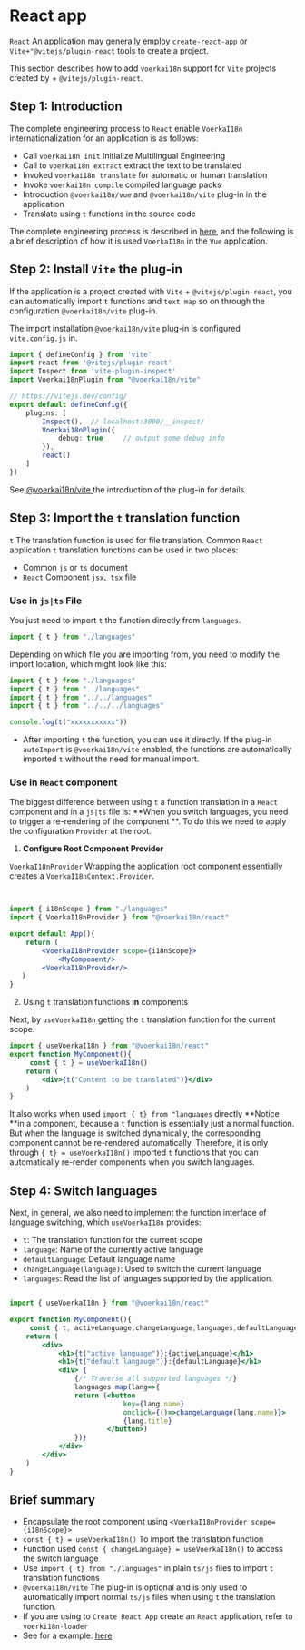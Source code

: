 # React app <!-- {docsify-ignore-all} -->

 `React` An application may generally employ `create-react-app` or `Vite+"@vitejs/plugin-react` tools to create a project.

This section describes how to add `voerkai18n` support for `Vite` projects created by + `@vitejs/plugin-react`.

## Step 1: Introduction


The complete engineering process to `React` enable `VoerkaI18n` internationalization for an application is as follows:

- Call `voerkai18n init` Initialize Multilingual Engineering
- Call to `voerkai18n extract` extract the text to be translated
- Invoked `voerkai18n translate` for automatic or human translation
- Invoke `voerkai18n compile` compiled language packs
- Introduction `@voerkai18n/vue` and `@voerkai18n/vite` plug-in in the application
- Translate using `t` functions in the source code

The complete engineering process is described in [here](../start/get-started), and the following is a brief description of how it is used `VoerkaI18n` in the `Vue` application.

## Step 2: Install `Vite` the plug-in

If the application is a project created with `Vite` + `@vitejs/plugin-react`, you can automatically import `t` functions and `text map` so on through the configuration `@voerkai18n/vite` plug-in.

The import installation `@voerkai18n/vite` plug-in is configured `vite.config.js` in.

```typescript
import { defineConfig } from 'vite'
import react from '@vitejs/plugin-react'
import Inspect from 'vite-plugin-inspect'
import Voerkai18nPlugin from "@voerkai18n/vite"

// https://vitejs.dev/config/
export default defineConfig({
    plugins: [
        Inspect(),  // localhost:3000/__inspect/ 
        Voerkai18nPlugin({ 
            debug: true     // output some debug info
        }),
        react()
    ]
})
```

See [ @voerkai18n/vite ](/guide/tools/vite) the introduction of the plug-in for details.

## Step 3: Import the `t` translation function

 `t` The translation function is used for file translation. Common `React` application `t` translation functions can be used in two places:

- Common `js` or `ts` document
-  `React` Component `jsx、tsx` file

### Use in `js|ts` File

You just need to import `t` the function directly from `languages`.

```javascript
import { t } from "./languages"
```
Depending on which file you are importing from, you need to modify the import location, which might look like this:
```javascript
import { t } from "./languages"
import { t } from "../languages"
import { t } from "../../languages"
import { t } from "../../../languages"

console.log(t("xxxxxxxxxxx"))

```

- After importing `t` the function, you can use it directly. If the plug-in `autoImport` is `@voerkai18n/vite` enabled, the functions are automatically imported `t` without the need for manual import.


### Use in `React` component

The biggest difference between using `t` a function translation in a `React` component and in a `js|ts` file is: **When you switch languages, you need to trigger a re-rendering of the component **. To do this we need to apply the configuration `Provider` at the root.

1. **Configure Root Component Provider**

 `VoerkaI18nProvider` Wrapping the application root component essentially creates a `VoerkaI18nContext.Provider`.

```jsx

 
import { i18nScope } from "./languages"
import { VoerkaI18nProvider } from "@voerkai18n/react"

export default App(){
	return (
        <VoerkaI18nProvider scope={i18nScope}>
            <MyComponent/>
        <VoerkaI18nProvider/>
   )
}
```

2. Using `t` translation functions **in** components

Next, by `useVoerkaI18n` getting the `t` translation function for the current scope.

```jsx
import { useVoerkaI18n } from "@voerkai18n/react"
export function MyComponent(){
     const { t } = useVoerkaI18n()
    return ( 
        <div>{t("Content to be translated")}</div> 
    )
}

```

It also works when used `import { t} from "languages` directly **Notice **in a component, because a `t` function is essentially just a normal function. But when the language is switched dynamically, the corresponding component cannot be re-rendered automatically. Therefore, it is only through `{ t} = useVoerkaI18n()` imported `t` functions that you can automatically re-render components when you switch languages.

## Step 4: Switch languages

Next, in general, we also need to implement the function interface of language switching, which `useVoerkaI18n` provides:
-  `t`: The translation function for the current scope
-  `language`: Name of the currently active language
-  `defaultLanguage`: Default language name
-  `changeLanguage(language)`: Used to switch the current language
-  `languages`: Read the list of languages supported by the application.


```jsx

import { useVoerkaI18n } from "@voerkai18n/react"

export function MyComponent(){
     const { t, activeLanguage,changeLanguage,languages,defaultLanguage } = useVoerkaI18n()
    return ( 
        <div>
            <h1>{t("active language")}:{activeLanguage}</h1>
            <h1>{t("default langauge")}:{defaultLanguage}</h1>
            <div> {
                {/* Traverse all supported languages */}
                languages.map(lang=>{
                return (<button 
                            key={lang.name}
                            onclick={()=>changeLanguage(lang.name)}>
                            {lang.title}
                        </button>)
                })}
            </div>             
        </div> 
    )
} 
```


## Brief summary

- Encapsulate the root component using `<VoerkaI18nProvider scope={i18nScope}>`
-  `const { t} = useVoerkaI18n()` To import the translation function
- Function used `const { changeLanguage} = useVoerkaI18n()` to access the switch language
- Use `import { t} from "./languages"` in plain `ts/js` files to import `t` translation functions
-  `@voerkai18n/vite` The plug-in is optional and is only used to automatically import normal `ts/js` files when using `t` the translation function.
- If you are using to `Create React App` create an `React` application, refer to `voerki18n-loader`
- See for a example: [here](https://github.com/zhangfisher/voerka-i18n/tree/master/examples/reactapp) 

